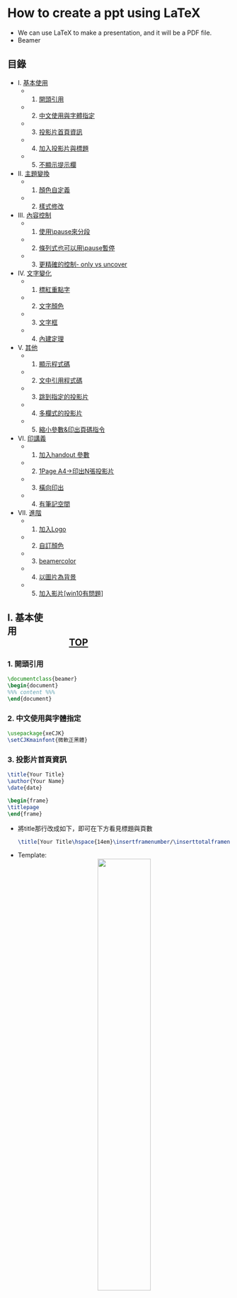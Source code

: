 # How to create a ppt using LaTeX
* We can use LaTeX to make a presentation, and it will be a PDF file.
* Beamer
## 目錄
* I. [基本使用](https://github.com/Wilhelmine21/LaTeX-Beamer-PPT#%E5%9F%BA%E6%9C%AC%E4%BD%BF%E7%94%A8-----top)  
    * 1. [開頭引用](https://github.com/Wilhelmine21/LaTeX-Beamer-PPT#1-%E9%96%8B%E9%A0%AD%E5%BC%95%E7%94%A8)
    * 2. [中文使用與字體指定](https://github.com/Wilhelmine21/LaTeX-Beamer-PPT#2-%E4%B8%AD%E6%96%87%E4%BD%BF%E7%94%A8%E8%88%87%E5%AD%97%E9%AB%94%E6%8C%87%E5%AE%9A)
    * 3. [投影片首頁資訊](https://github.com/Wilhelmine21/LaTeX-Beamer-PPT#3-%E6%8A%95%E5%BD%B1%E7%89%87%E9%A6%96%E9%A0%81%E8%B3%87%E8%A8%8A)
    * 4. [加入投影片與標題](https://github.com/Wilhelmine21/LaTeX-Beamer-PPT#4-%E5%8A%A0%E5%85%A5%E6%8A%95%E5%BD%B1%E7%89%87%E8%88%87%E6%A8%99%E9%A1%8C)
    * 5. [不顯示提示欄](https://github.com/Wilhelmine21/LaTeX-Beamer-PPT#5-%E4%B8%8D%E9%A1%AF%E7%A4%BA%E6%8F%90%E7%A4%BA%E6%AC%84)
* II. [主題變換](https://github.com/Wilhelmine21/LaTeX-Beamer-PPT#主題變換)
    * 1. [顏色自定義](https://github.com/Wilhelmine21/LaTeX-Beamer-PPT#1-%E9%A1%8F%E8%89%B2%E8%87%AA%E5%AE%9A%E7%BE%A9)
    * 2. [樣式修改](https://github.com/Wilhelmine21/LaTeX-Beamer-PPT#2-%E6%A8%A3%E5%BC%8F%E4%BF%AE%E6%94%B9)
* III. [內容控制](https://github.com/Wilhelmine21/LaTeX-Beamer-PPT#%E5%85%A7%E5%AE%B9%E6%8E%A7%E5%88%B6-----top)
    * 1. [使用\pause來分段](https://github.com/Wilhelmine21/LaTeX-Beamer-PPT#1%E4%BD%BF%E7%94%A8pause%E4%BE%86%E5%88%86%E6%AE%B5)
    * 2. [條列式也可以用\pause暫停](https://github.com/Wilhelmine21/LaTeX-Beamer-PPT#2%E6%A2%9D%E5%88%97%E5%BC%8F%E4%B9%9F%E5%8F%AF%E4%BB%A5%E7%94%A8pause%E6%9A%AB%E5%81%9C)
    * 3. [更精確的控制- only vs uncover](https://github.com/Wilhelmine21/LaTeX-Beamer-PPT#3%E6%9B%B4%E7%B2%BE%E7%A2%BA%E7%9A%84%E6%8E%A7%E5%88%B6--only-vs-uncover)
* IV. [文字變化](https://github.com/Wilhelmine21/LaTeX-Beamer-PPT#%E6%96%87%E5%AD%97%E8%AE%8A%E5%8C%96-----top)
    * 1. [標紅重點字](https://github.com/Wilhelmine21/LaTeX-Beamer-PPT#1%E6%A8%99%E7%B4%85%E9%87%8D%E9%BB%9E%E5%AD%97)
    * 2. [文字顏色](https://github.com/Wilhelmine21/LaTeX-Beamer-PPT#2-%E6%96%87%E5%AD%97%E9%A1%8F%E8%89%B2)
    * 3. [文字框](https://github.com/Wilhelmine21/LaTeX-Beamer-PPT#3-%E6%96%87%E5%AD%97%E6%A1%86)
    * 4. [內建定理](https://github.com/Wilhelmine21/LaTeX-Beamer-PPT#4-%E5%85%A7%E5%BB%BA%E5%AE%9A%E7%90%86)
* V. [其他](https://github.com/Wilhelmine21/LaTeX-Beamer-PPT#%E5%85%B6%E4%BB%96-----top)
    * 1. [顯示程式碼](https://github.com/Wilhelmine21/LaTeX-Beamer-PPT#1%E9%A1%AF%E7%A4%BA%E7%A8%8B%E5%BC%8F%E7%A2%BC)
    * 2. [文中引用程式碼](https://github.com/Wilhelmine21/LaTeX-Beamer-PPT#2%E6%96%87%E4%B8%AD%E5%BC%95%E7%94%A8%E7%A8%8B%E5%BC%8F%E7%A2%BC)
    * 3. [跳到指定的投影片](https://github.com/Wilhelmine21/LaTeX-Beamer-PPT#3%E8%B7%B3%E5%88%B0%E6%8C%87%E5%AE%9A%E7%9A%84%E6%8A%95%E5%BD%B1%E7%89%87)
    * 4. [多欄式的投影片](https://github.com/Wilhelmine21/LaTeX-Beamer-PPT#4%E5%A4%9A%E6%AC%84%E5%BC%8F%E7%9A%84%E6%8A%95%E5%BD%B1%E7%89%87)
    * 5. [縮小參數&印出頁碼指令](https://github.com/Wilhelmine21/LaTeX-Beamer-PPT#5%E7%B8%AE%E5%B0%8F%E5%8F%83%E6%95%B8%E5%8D%B0%E5%87%BA%E9%A0%81%E7%A2%BC%E6%8C%87%E4%BB%A4)
* VI. [印講義](https://github.com/Wilhelmine21/LaTeX-Beamer-PPT#%E5%8D%B0%E8%AC%9B%E7%BE%A9-----top)
    * 1. [加入handout 參數](https://github.com/Wilhelmine21/LaTeX-Beamer-PPT#1%E5%8A%A0%E5%85%A5handout-%E5%8F%83%E6%95%B8)
    * 2. [1Page A4->印出N張投影片](https://github.com/Wilhelmine21/LaTeX-Beamer-PPT#2-1page-a4-%E5%8D%B0%E5%87%BAn%E5%BC%B5%E6%8A%95%E5%BD%B1%E7%89%87)
    * 3. [橫向印出](https://github.com/Wilhelmine21/LaTeX-Beamer-PPT#3%E6%A9%AB%E5%90%91%E5%8D%B0%E5%87%BA)
    * 4. [有筆記空間](https://github.com/Wilhelmine21/LaTeX-Beamer-PPT#4%E6%9C%89%E7%AD%86%E8%A8%98%E7%A9%BA%E9%96%93)   
* VII. [進階](https://github.com/Wilhelmine21/LaTeX-Beamer-PPT#%E9%80%B2%E9%9A%8E-----top)
    * 1. [加入Logo](https://github.com/Wilhelmine21/LaTeX-Beamer-PPT#1%E5%8A%A0%E5%85%A5logo)
    * 2. [自訂顏色](https://github.com/Wilhelmine21/LaTeX-Beamer-PPT#2%E8%87%AA%E8%A8%82%E9%A1%8F%E8%89%B2)
    * 3. [beamercolor](https://github.com/Wilhelmine21/LaTeX-Beamer-PPT#3beamercolor)
    * 4. [以圖片為背景](https://github.com/Wilhelmine21/LaTeX-Beamer-PPT#4%E4%BB%A5%E5%9C%96%E7%89%87%E7%82%BA%E8%83%8C%E6%99%AF)
    * 5. [加入影片[win10有問題]](https://github.com/Wilhelmine21/LaTeX-Beamer-PPT#5%E5%8A%A0%E5%85%A5%E5%BD%B1%E7%89%87win10%E6%9C%89%E5%95%8F%E9%A1%8C)
<!-- ## <div style="float:left;">I. 基本使用</div><div style="float:right;">[TOP](https://github.com/Wilhelmine21/LaTeX-Beamer-PPT#how-to-create-a-ppt-using-latex) </div></br> -->
## I. 基本使用&nbsp;&nbsp;&nbsp;&nbsp;&nbsp;&nbsp;&nbsp;&nbsp;&nbsp;&nbsp;&nbsp;&nbsp;&nbsp;&nbsp;&nbsp;&nbsp;&nbsp;&nbsp;&nbsp;&nbsp;&nbsp;&nbsp;&nbsp;&nbsp;&nbsp;&nbsp;&nbsp;&nbsp;&nbsp;&nbsp;&nbsp;&nbsp;&nbsp;&nbsp;&nbsp;&nbsp;&nbsp;&nbsp;&nbsp;&nbsp;&nbsp;&nbsp;&nbsp;&nbsp;&nbsp;&nbsp;&nbsp;&nbsp;&nbsp;&nbsp;&nbsp;&nbsp;&nbsp;&nbsp;&nbsp;&nbsp;&nbsp;&nbsp;&nbsp;&nbsp;&nbsp;&nbsp;&nbsp;&nbsp;&nbsp;&nbsp;&nbsp;&nbsp;&nbsp;&nbsp;&nbsp;&nbsp;&nbsp;&nbsp;&nbsp;&nbsp;&nbsp;&nbsp;&nbsp;&nbsp;&nbsp;&nbsp;&nbsp;&nbsp;&nbsp;&nbsp;&nbsp;&nbsp;&nbsp;&nbsp;&nbsp;&nbsp;&nbsp;&nbsp;&nbsp;&nbsp;&nbsp;&nbsp;&nbsp;&nbsp;&nbsp;&nbsp;&nbsp;&nbsp;&nbsp;&nbsp;&nbsp;&nbsp;&nbsp;&nbsp;&nbsp;&nbsp;&nbsp;&nbsp;&nbsp;&nbsp;&nbsp;&nbsp;&nbsp;&nbsp;&nbsp;&nbsp;&nbsp;&nbsp;&nbsp;[TOP](https://github.com/Wilhelmine21/LaTeX-Beamer-PPT#how-to-create-a-ppt-using-latex)
### 1. 開頭引用
```LaTeX
\documentclass{beamer}
\begin{document}
%%% content %%%
\end{document}
```
### 2. 中文使用與字體指定
```LaTeX
\usepackage{xeCJK}
\setCJKmainfont{微軟正黑體}
```
### 3. 投影片首頁資訊
```LaTeX
\title{Your Title} 
\author{Your Name}
\date{date}

\begin{frame}
\titlepage
\end{frame}
```
* 將title那行改成如下，即可在下方看見標題與頁數
    ```LaTeX
    \title[Your Title\hspace{14em}\insertframenumber/\inserttotalframenumber]
    ```
* Template:
    </br><center><img src="./img/tmp_page1.png" width="50%" height="50%"/></center></br>

### 4. 加入投影片與標題
```LaTeX
\begin{frame}
\frametitle{title} %投影片標題
%%% content %%%
\end{frame}
```
* Template:
    </br><center><img src="./img/tmp_page2.png" width="50%" height="50%"/></center></br>
### 5. 不顯示提示欄
```LaTeX
\setbeamertemplate{navigation symbols}{}% 隱藏提示欄
```
* Template:
    </br><img src="./img/tmp_page1_nohint.png" width="50%" height="50%"/><img src="./img/tmp_page2_nohint.png" width="50%" height="50%"/></br>
<!-- ## <div style="float:left;">II. 主題變換</div><div style="float:right;">[TOP](https://github.com/Wilhelmine21/LaTeX-Beamer-PPT#how-to-create-a-ppt-using-latex) </div></br> -->
## II. 主題變換&nbsp;&nbsp;&nbsp;&nbsp;&nbsp;&nbsp;&nbsp;&nbsp;&nbsp;&nbsp;&nbsp;&nbsp;&nbsp;&nbsp;&nbsp;&nbsp;&nbsp;&nbsp;&nbsp;&nbsp;&nbsp;&nbsp;&nbsp;&nbsp;&nbsp;&nbsp;&nbsp;&nbsp;&nbsp;&nbsp;&nbsp;&nbsp;&nbsp;&nbsp;&nbsp;&nbsp;&nbsp;&nbsp;&nbsp;&nbsp;&nbsp;&nbsp;&nbsp;&nbsp;&nbsp;&nbsp;&nbsp;&nbsp;&nbsp;&nbsp;&nbsp;&nbsp;&nbsp;&nbsp;&nbsp;&nbsp;&nbsp;&nbsp;&nbsp;&nbsp;&nbsp;&nbsp;&nbsp;&nbsp;&nbsp;&nbsp;&nbsp;&nbsp;&nbsp;&nbsp;&nbsp;&nbsp;&nbsp;&nbsp;&nbsp;&nbsp;&nbsp;&nbsp;&nbsp;&nbsp;&nbsp;&nbsp;&nbsp;&nbsp;&nbsp;&nbsp;&nbsp;&nbsp;&nbsp;&nbsp;&nbsp;&nbsp;&nbsp;&nbsp;&nbsp;&nbsp;&nbsp;&nbsp;&nbsp;&nbsp;&nbsp;&nbsp;&nbsp;&nbsp;&nbsp;&nbsp;&nbsp;&nbsp;&nbsp;&nbsp;&nbsp;&nbsp;&nbsp;&nbsp;&nbsp;&nbsp;&nbsp;&nbsp;&nbsp;&nbsp;&nbsp;&nbsp;&nbsp;&nbsp;&nbsp;[TOP](https://github.com/Wilhelmine21/LaTeX-Beamer-PPT#how-to-create-a-ppt-using-latex)
```LaTeX
\usetheme{ThemeName}
```
### 內建主題  
|AnnArbor|Dresden |Marburg |
|:-:|:-:|:-:|
|Antibes |Frankfurt |Montpellier |
|Bergen |Goettingen |PaloAlto |
|Berkeley |Hannover |Pittsburgh |
|Berlin |Ilmenau |Rochester |
|Boadilla |JuanLesPins |Singapore |
|CambridgeUS |Luebeck |Szeged |

### 1. 顏色自定義
```LaTeX
\documentclass[xcolor=svgnames]{beamer}
\usecolortheme[named=LightSlateGrey]{structure}
\setbeamercolor{normal text}{fg=black,bg=AliceBlue}
\usetheme{Warsaw}
```
* 使用xcolor去改變顏色
    * dvipanames
    * svgnames
* Template:
    </br><img src="./img/tmp_page11.png" width="50%" height="50%"/><img src="./img/tmp_page12.png" width="50%" height="50%"/></br>
### 2. 樣式修改  
#### 內主題:
```LaTeX
\useinnertheme{circles}
```
* circles, inmargin, rectangles, rounded 
#### 外主題:
```LaTeX
\useoutertheme{miniframes}
```    
*  infolines, miniframes, shadow, sidebar, smoothbars, smoothtree, split, tree 
* Template:
    * 要加入section才會顯示出名稱
        ```LaTeX
        \section{SectionName}
        ```
    <img src="./img/tmp_page21.png" width="50%" height="50%"/><img src="./img/tmp_page22.png" width="50%" height="50%"/></br>
#### 標記:
```LaTeX
\setbeamertemplate{items}[rectangle]
```
|Name |Description |
|:-:|:-:|
|ball |3D 球形|
|circle |2D 圓形|
|rectangle |2D 方形|
|default |2D 三角|
<!-- ## <div style="float:left;">III. 內容控制</div><div style="float:right;">[TOP](https://github.com/Wilhelmine21/LaTeX-Beamer-PPT#how-to-create-a-ppt-using-latex) </div></br> -->
## III. 內容控制&nbsp;&nbsp;&nbsp;&nbsp;&nbsp;&nbsp;&nbsp;&nbsp;&nbsp;&nbsp;&nbsp;&nbsp;&nbsp;&nbsp;&nbsp;&nbsp;&nbsp;&nbsp;&nbsp;&nbsp;&nbsp;&nbsp;&nbsp;&nbsp;&nbsp;&nbsp;&nbsp;&nbsp;&nbsp;&nbsp;&nbsp;&nbsp;&nbsp;&nbsp;&nbsp;&nbsp;&nbsp;&nbsp;&nbsp;&nbsp;&nbsp;&nbsp;&nbsp;&nbsp;&nbsp;&nbsp;&nbsp;&nbsp;&nbsp;&nbsp;&nbsp;&nbsp;&nbsp;&nbsp;&nbsp;&nbsp;&nbsp;&nbsp;&nbsp;&nbsp;&nbsp;&nbsp;&nbsp;&nbsp;&nbsp;&nbsp;&nbsp;&nbsp;&nbsp;&nbsp;&nbsp;&nbsp;&nbsp;&nbsp;&nbsp;&nbsp;&nbsp;&nbsp;&nbsp;&nbsp;&nbsp;&nbsp;&nbsp;&nbsp;&nbsp;&nbsp;&nbsp;&nbsp;&nbsp;&nbsp;&nbsp;&nbsp;&nbsp;&nbsp;&nbsp;&nbsp;&nbsp;&nbsp;&nbsp;&nbsp;&nbsp;&nbsp;&nbsp;&nbsp;&nbsp;&nbsp;&nbsp;&nbsp;&nbsp;&nbsp;&nbsp;&nbsp;&nbsp;&nbsp;&nbsp;&nbsp;&nbsp;&nbsp;&nbsp;&nbsp;&nbsp;&nbsp;&nbsp;&nbsp;&nbsp;[TOP](https://github.com/Wilhelmine21/LaTeX-Beamer-PPT#how-to-create-a-ppt-using-latex)
### 1.使用`\pause`來分段
```Latex
\section{內容控制}
\begin{frame}
\frametitle{title} %投影片標題
%%% content %%%
因為...
\pause
然後...
\pause
所以...
\end{frame}
```
* Template:
    </br><img src="./img/tmp_page32.png" width="50%" height="50%"/><img src="./img/tmp_page33.png" width="50%" height="50%"/><img src="./img/tmp_page34.png" width="50%" height="50%"/></br>

### 2.條列式也可以用`\pause`暫停
```Latex
\begin{frame}
\frametitle{item+pause} %投影片標題
\begin{itemize}
\item 第一項
\pause
\item 第二項
\pause
\item 第三項
\end{itemize}
\end{frame}
```
* Template:
    </br><img src="./img/tmp_page45.png" width="50%" height="50%"/><img src="./img/tmp_page46.png" width="50%" height="50%"/><img src="./img/tmp_page47.png" width="50%" height="50%"/></br>

### 3.更精確的控制- only vs uncover
#### \only<2->{第二張以後才會出現}
```Latex
\begin{frame}
\frametitle{uncover} %投影片標題
\uncover<2->{第二張以後才會出現uncover}
\begin{itemize}
\item<1-> 第一項
\item<2-> 第二項
\item<3-> 第三項
\end{itemize}
\end{frame}
```
* Template:
    </br><img src="./img/tmp_page58.png" width="50%" height="50%"/><img src="./img/tmp_page59.png" width="50%" height="50%"/><img src="./img/tmp_page510.png" width="50%" height="50%"/></br>

#### \uncover<2->{第二張以後才會出現}
```Latex
\begin{frame}
\frametitle{uncover} %投影片標題
\uncover<2->{第二張以後才會出現uncover}
\begin{itemize}
\item<1-> 第一項
\item<2-> 第二項
\item<3-> 第三項
\end{itemize}
\end{frame}
```
* Template:
    </br><img src="./img/tmp_page511.png" width="50%" height="50%"/><img src="./img/tmp_page512.png" width="50%" height="50%"/><img src="./img/tmp_page513.png" width="50%" height="50%"/></br>
<!-- ## <div style="float:left;">IV. 文字變化</div><div style="float:right;">[TOP](https://github.com/Wilhelmine21/LaTeX-Beamer-PPT#how-to-create-a-ppt-using-latex) </div></br> -->
## IV. 文字變化&nbsp;&nbsp;&nbsp;&nbsp;&nbsp;&nbsp;&nbsp;&nbsp;&nbsp;&nbsp;&nbsp;&nbsp;&nbsp;&nbsp;&nbsp;&nbsp;&nbsp;&nbsp;&nbsp;&nbsp;&nbsp;&nbsp;&nbsp;&nbsp;&nbsp;&nbsp;&nbsp;&nbsp;&nbsp;&nbsp;&nbsp;&nbsp;&nbsp;&nbsp;&nbsp;&nbsp;&nbsp;&nbsp;&nbsp;&nbsp;&nbsp;&nbsp;&nbsp;&nbsp;&nbsp;&nbsp;&nbsp;&nbsp;&nbsp;&nbsp;&nbsp;&nbsp;&nbsp;&nbsp;&nbsp;&nbsp;&nbsp;&nbsp;&nbsp;&nbsp;&nbsp;&nbsp;&nbsp;&nbsp;&nbsp;&nbsp;&nbsp;&nbsp;&nbsp;&nbsp;&nbsp;&nbsp;&nbsp;&nbsp;&nbsp;&nbsp;&nbsp;&nbsp;&nbsp;&nbsp;&nbsp;&nbsp;&nbsp;&nbsp;&nbsp;&nbsp;&nbsp;&nbsp;&nbsp;&nbsp;&nbsp;&nbsp;&nbsp;&nbsp;&nbsp;&nbsp;&nbsp;&nbsp;&nbsp;&nbsp;&nbsp;&nbsp;&nbsp;&nbsp;&nbsp;&nbsp;&nbsp;&nbsp;&nbsp;&nbsp;&nbsp;&nbsp;&nbsp;&nbsp;&nbsp;&nbsp;&nbsp;&nbsp;&nbsp;&nbsp;&nbsp;&nbsp;&nbsp;&nbsp;&nbsp;[TOP](https://github.com/Wilhelmine21/LaTeX-Beamer-PPT#how-to-create-a-ppt-using-latex)
### 1.標紅重點字
* 使用`\alert`來標紅
```Latex
\section{文字變化}
\begin{frame}
\frametitle{強調文字} %投影片標題
將重點標紅字，在beamer使用\alert{\textbackslash alert}。\\ 
語法:
\textbackslash alert $\lbrace$關鍵字$\rbrace$。\\ 
指定在特定投影片才強調  
\alert<2>{第二張}才重要。  
\end{frame}
```
* Template:
    </br><center><img src="./img/tmp_page614.png" width="50%" height="50%"/><img src="./img/tmp_page615.png" width="50%" height="50%"/></center></br>
### 2. 文字顏色
```Latex
\begin{frame}
\frametitle{文字顏色} %投影片標題
將文字以其他顏色顯示，其語法如下:\\
$\lbrace$\textbackslash color $\lbrace$blue$\rbrace$ $\lbrace$藍色的文字$\rbrace$ $\rbrace$\\
效果如下:\\
{\color{blue}{藍色的文字}}\\[10pt]
在特定投影片才變色:\\
只有在{\color<2>{green}{第二張}}才是綠色的。\\
\begin{itemize}
\item 顏色名稱與xcolor的dvipsnames 或svgnames有關。
\end{itemize}
\end{frame}
```
* Template:
    </br><center><img src="./img/tmp_page716.png" width="50%" height="50%"/><img src="./img/tmp_page717.png" width="50%" height="50%"/></center></br>
### 3. 文字框
```Latex
\begin{frame}
\frametitle{文字框} %投影片標題
\begin{block}{小重點}
小重點
\end{block}

\begin{alertblock}{大重點}
大重點
\end{alertblock}
\end{frame}
```
* Template:
    </br><center><img src="./img/tmp_page818.png" width="50%" height="50%"/></center></br>

### 4. 內建定理
* definition, lemma, theorem, corollary, proof, example, examples
* 自定義: \newtheorem
```Latex
\begin{frame}
\frametitle{內建定理}
\begin{theorem}
I will translate \structure{\translate[to=spanish]{theorem}} but not theorem
\end{theorem}
\end{frame}
```
* Template:
    </br><center><img src="./img/tmp_page919.png" width="50%" height="50%"/></center></br>
<!-- ## <div style="float:left;">V. 其他</div><div style="float:right;">[TOP](https://github.com/Wilhelmine21/LaTeX-Beamer-PPT#how-to-create-a-ppt-using-latex) </div></br> -->
## V. 其他&nbsp;&nbsp;&nbsp;&nbsp;&nbsp;&nbsp;&nbsp;&nbsp;&nbsp;&nbsp;&nbsp;&nbsp;&nbsp;&nbsp;&nbsp;&nbsp;&nbsp;&nbsp;&nbsp;&nbsp;&nbsp;&nbsp;&nbsp;&nbsp;&nbsp;&nbsp;&nbsp;&nbsp;&nbsp;&nbsp;&nbsp;&nbsp;&nbsp;&nbsp;&nbsp;&nbsp;&nbsp;&nbsp;&nbsp;&nbsp;&nbsp;&nbsp;&nbsp;&nbsp;&nbsp;&nbsp;&nbsp;&nbsp;&nbsp;&nbsp;&nbsp;&nbsp;&nbsp;&nbsp;&nbsp;&nbsp;&nbsp;&nbsp;&nbsp;&nbsp;&nbsp;&nbsp;&nbsp;&nbsp;&nbsp;&nbsp;&nbsp;&nbsp;&nbsp;&nbsp;&nbsp;&nbsp;&nbsp;&nbsp;&nbsp;&nbsp;&nbsp;&nbsp;&nbsp;&nbsp;&nbsp;&nbsp;&nbsp;&nbsp;&nbsp;&nbsp;&nbsp;&nbsp;&nbsp;&nbsp;&nbsp;&nbsp;&nbsp;&nbsp;&nbsp;&nbsp;&nbsp;&nbsp;&nbsp;&nbsp;&nbsp;&nbsp;&nbsp;&nbsp;&nbsp;&nbsp;&nbsp;&nbsp;&nbsp;&nbsp;&nbsp;&nbsp;&nbsp;&nbsp;&nbsp;&nbsp;&nbsp;&nbsp;&nbsp;&nbsp;&nbsp;&nbsp;&nbsp;&nbsp;&nbsp;[TOP](https://github.com/Wilhelmine21/LaTeX-Beamer-PPT#how-to-create-a-ppt-using-latex)
### 1.顯示程式碼
* Beamer ---> 引用verbatim
    * 設定fragile
    ```LaTeX
    \begin{frame}[fragile]
    ```
    * 也可用containsverbatim
        * BUT overlay 會有問題
    ```LaTeX
    \begin{frame}[containsverbatim]
    ```
```Latex
\section{其他}
%\begin{frame}[fragile=singleslide]
\begin{frame}[fragile]
\frametitle{顯示程式碼}
\begin{block}{程式碼}
\begin{verbatim}
for i in range(0,100):
    print i
\end{verbatim}
\end{block}
\end{frame}
```
* Template:
</br><center><img src="./img/tmp_page1020.png" width="50%" height="50%"/></center></br>

### 2.文中引用程式碼
* minted 套件
* 可用\verb
* 也可用Ki-Joo Kim的\path
    *  例如: \path{\verb} 

### 3.跳到指定的投影片
* 可用\verb
* 也可用Ki-Joo Kim的\path
    *  例如: \path{\verb}
```Latex
\begin{frame}[label=here]
\frametitle{跳到指定的投影片-目的地}
COME HERE!!!
\end{frame}
%%%----------------------------%%%
\begin{frame}
\frametitle{跳到指定的投影片-跳轉地}
\hyperlink{here}{\beamerbutton{GOOOOOOO~}}
\end{frame}
```
* Template:
    </br><center><img src="./img/tmp_page1121.png" width="50%" height="50%"/><img src="./img/tmp_page1122.png" width="50%" height="50%"/></center></br>

### 4.多欄式的投影片
```Latex
\begin{frame}
\frametitle{多欄式的投影片}
\begin{columns}
\begin{column}{5cm} % 5cm高的欄
欄一
\end{column}
\begin{column}{5cm} % 5cm高的欄
欄二
\end{column}
\end{columns}
\end{frame}
```
* Template:
</br><center><img src="./img/tmp_page1223.png" width="50%" height="50%"/></center></br>

### 5.縮小參數&印出頁碼指令
* 縮小參數
    * shrink 參數:
    ```Latex
    \begin{frame}[shrink=5]
    ```
    * 最多不要縮小超過5%
* 印出頁碼指令
    * `\insertframenumber` 會印出目前投影片頁碼,
    * `\inserttotalframenumber` 會印出總頁碼。
<!-- ## <div style="float:left;">VI. 印講義</div><div style="float:right;">[TOP](https://github.com/Wilhelmine21/LaTeX-Beamer-PPT#how-to-create-a-ppt-using-latex) </div></br> -->
## VI. 印講義&nbsp;&nbsp;&nbsp;&nbsp;&nbsp;&nbsp;&nbsp;&nbsp;&nbsp;&nbsp;&nbsp;&nbsp;&nbsp;&nbsp;&nbsp;&nbsp;&nbsp;&nbsp;&nbsp;&nbsp;&nbsp;&nbsp;&nbsp;&nbsp;&nbsp;&nbsp;&nbsp;&nbsp;&nbsp;&nbsp;&nbsp;&nbsp;&nbsp;&nbsp;&nbsp;&nbsp;&nbsp;&nbsp;&nbsp;&nbsp;&nbsp;&nbsp;&nbsp;&nbsp;&nbsp;&nbsp;&nbsp;&nbsp;&nbsp;&nbsp;&nbsp;&nbsp;&nbsp;&nbsp;&nbsp;&nbsp;&nbsp;&nbsp;&nbsp;&nbsp;&nbsp;&nbsp;&nbsp;&nbsp;&nbsp;&nbsp;&nbsp;&nbsp;&nbsp;&nbsp;&nbsp;&nbsp;&nbsp;&nbsp;&nbsp;&nbsp;&nbsp;&nbsp;&nbsp;&nbsp;&nbsp;&nbsp;&nbsp;&nbsp;&nbsp;&nbsp;&nbsp;&nbsp;&nbsp;&nbsp;&nbsp;&nbsp;&nbsp;&nbsp;&nbsp;&nbsp;&nbsp;&nbsp;&nbsp;&nbsp;&nbsp;&nbsp;&nbsp;&nbsp;&nbsp;&nbsp;&nbsp;&nbsp;&nbsp;&nbsp;&nbsp;&nbsp;&nbsp;&nbsp;&nbsp;&nbsp;&nbsp;&nbsp;&nbsp;&nbsp;&nbsp;&nbsp;&nbsp;&nbsp;&nbsp;[TOP](https://github.com/Wilhelmine21/LaTeX-Beamer-PPT#how-to-create-a-ppt-using-latex)
* 不想要有overlay => 每次就一張
### 1.加入handout 參數
```Latex
\documentclass[handout]{beamer}
```
### 2. 1Page A4->印出N張投影片
* pgfpages 套件
```Latex
\usepackage{pgfpages}
%印出2張/1page
\pgfpagesuselayout{2 on 1}[a4paper,border shrink=5mm]
```
* Template:
    </br><center><img src="./img/tmp_2in1_page1.png" width="15%" height="15%"/>
    <img src="./img/tmp_2in1_page2.png" width="15%" height="15%"/>
    <img src="./img/tmp_2in1_page3.png" width="15%" height="15%"/>
    <img src="./img/tmp_2in1_page4.png" width="15%" height="15%"/>
    <img src="./img/tmp_2in1_page5.png" width="15%" height="15%"/>
    <img src="./img/tmp_2in1_page6.png" width="15%" height="15%"/>
    <img src="./img/tmp_2in1_page7.png" width="15%" height="15%"/>
    <img src="./img/tmp_2in1_page8.png" width="15%" height="15%"/>
    <img src="./img/tmp_2in1_page9.png" width="15%" height="15%"/>
    <img src="./img/tmp_2in1_page10.png" width="15%" height="15%"/>
    <img src="./img/tmp_2in1_page11.png" width="15%" height="15%"/>
    <img src="./img/tmp_2in1_page12.png" width="15%" height="15%"/></center></br>

<!-- * pgfpages 套件 + Xelatex
    * 需加入以下指令
    ```Latex
    \renewcommand\pgfsetupphysicalpagesizes{%
    \pdfpagewidth\pgfphysicalwidth\pdfpageheight%
    \pgfphysicalheight}
    ``` -->
### 3.橫向印出
```Latex
\usepackage{pgfpages}
%印出4張/1page, 橫向
\pgfpagesuselayout{4 on 1}[a4paper, border shrink=5mm, landscape]
```
* Template:
    </br><center><img src="./img/tmp_4in1_page1.png" width="25%" height="25%"/>
    <img src="./img/tmp_4in1_page2.png" width="25%" height="25%"/>
    <img src="./img/tmp_4in1_page3.png" width="25%" height="25%"/>
    <img src="./img/tmp_4in1_page4.png" width="25%" height="25%"/>
    <img src="./img/tmp_4in1_page5.png" width="25%" height="25%"/>
    <img src="./img/tmp_4in1_page6.png" width="25%" height="25%"/></center></br>

### 4.有筆記空間
* `handoutWithNotes`
1. 引用
```Latex
\usepackage{handoutWithNotes}
```
2. 決定幾張PPT放一起
```Latex
\pgfpagesuselayout{4 on 1 with notes}[a4paper,
border shrink=5mm]
```
* Template:
    * 直向:
    </br><center><img src="./img/tmp_NoteRight_page1.png" width="50%" height="50%"/></center></br>
    * 橫向:
    </br><center><img src="./img/tmp_NoteHorizontal_page1.png" width="50%" height="50%"/></center></br>
<!-- ## <div style="float:left;">VII. 進階</div><div style="float:right;">[TOP](https://github.com/Wilhelmine21/LaTeX-Beamer-PPT#how-to-create-a-ppt-using-latex) </div></br> -->
## VII. 進階&nbsp;&nbsp;&nbsp;&nbsp;&nbsp;&nbsp;&nbsp;&nbsp;&nbsp;&nbsp;&nbsp;&nbsp;&nbsp;&nbsp;&nbsp;&nbsp;&nbsp;&nbsp;&nbsp;&nbsp;&nbsp;&nbsp;&nbsp;&nbsp;&nbsp;&nbsp;&nbsp;&nbsp;&nbsp;&nbsp;&nbsp;&nbsp;&nbsp;&nbsp;&nbsp;&nbsp;&nbsp;&nbsp;&nbsp;&nbsp;&nbsp;&nbsp;&nbsp;&nbsp;&nbsp;&nbsp;&nbsp;&nbsp;&nbsp;&nbsp;&nbsp;&nbsp;&nbsp;&nbsp;&nbsp;&nbsp;&nbsp;&nbsp;&nbsp;&nbsp;&nbsp;&nbsp;&nbsp;&nbsp;&nbsp;&nbsp;&nbsp;&nbsp;&nbsp;&nbsp;&nbsp;&nbsp;&nbsp;&nbsp;&nbsp;&nbsp;&nbsp;&nbsp;&nbsp;&nbsp;&nbsp;&nbsp;&nbsp;&nbsp;&nbsp;&nbsp;&nbsp;&nbsp;&nbsp;&nbsp;&nbsp;&nbsp;&nbsp;&nbsp;&nbsp;&nbsp;&nbsp;&nbsp;&nbsp;&nbsp;&nbsp;&nbsp;&nbsp;&nbsp;&nbsp;&nbsp;&nbsp;&nbsp;&nbsp;&nbsp;&nbsp;&nbsp;&nbsp;&nbsp;&nbsp;&nbsp;&nbsp;&nbsp;&nbsp;&nbsp;&nbsp;&nbsp;&nbsp;&nbsp;&nbsp;[TOP](https://github.com/Wilhelmine21/LaTeX-Beamer-PPT#how-to-create-a-ppt-using-latex)

### 1.加入Logo
* logo.png
</br><center><img src="logo.png" width="25%" height="25%"/></center></br>  

```Latex
\logo{\includegraphics{logo.png}}
```
* Template:
</br><center><img src="./img/tmp_logo_page1.png" width="50%" height="50%"/></center></br>

### 2.自訂顏色
```Latex
\definecolor{mycolor}{rgb}{0.2, 0.4, 0}
```
### 3.beamercolor
* beamercolor
    * 前景色fg
    * 背景色bg
```Latex
\setbeamercolor{normal text}{fg=Green,bg=LightGray}
```
* Template:
</br><center><img src="./img/tmp_fg_bg_page1.png" width="50%" height="50%"/></center></br>
### 4.以圖片為背景
</br><center><img src="test_pg.png" width="25%" height="25%"/></center></br> 

```Latex
\usebackgroundtemplate{\includegraphics[width=
\paperwidth]{test_pg.png}}
```
* Template:
</br><center><img src="./img/tmp_bg_page1.png" width="50%" height="50%"/></center></br>
### 5.加入影片[win10有問題]
* multimedia套件
* 重覆播放
```Latex
\usepackage{multimedia}
\movie[width=5cm,height=2.8cm,loop]{}{test.avi}
```
<!-- [TOP](https://github.com/Wilhelmine21/LaTeX-Beamer-PPT#how-to-create-a-ppt-using-latex) -->
<!-- <center><a href="https://github.com/Wilhelmine21/LaTeX-Beamer-PPT#how-to-create-a-ppt-using-latex">TOP</a></center> -->

<!-- <p style="text-align:left;"><a href="https://github.com/Wilhelmine21">Home</a><span style="float:right;"><a href="https://github.com/Wilhelmine21/LaTeX-tikz#latex">LaTeX-tikz</a></span></p> -->
<table align="center">
  <tr>
    <td><a href="https://github.com/Wilhelmine21">Home</a></td>
    <td><a href="https://github.com/Wilhelmine21/LaTeX-Beamer-PPT#how-to-create-a-ppt-using-latex">TOP</a></td>
    <td><a href="https://github.com/Wilhelmine21/LaTeX-tikz#latex">LaTeX-tikz</a></td>
  </tr>
</table>

<!-- <table>
  <tbody>
    <tr>
      <td align="center" frame=void><a href="https://github.com/Wilhelmine21">Home</a><br>
        <span>&nbsp;&nbsp;&nbsp;&nbsp;&nbsp;&nbsp;&nbsp;&nbsp;</span>
        <span>&nbsp;&nbsp;&nbsp;&nbsp;&nbsp;&nbsp;&nbsp;&nbsp;</span>
        <span>&nbsp;&nbsp;&nbsp;&nbsp;&nbsp;&nbsp;&nbsp;&nbsp;</span>
        <span>&nbsp;&nbsp;&nbsp;&nbsp;&nbsp;&nbsp;&nbsp;&nbsp;</span>
        <span>&nbsp;&nbsp;&nbsp;&nbsp;&nbsp;&nbsp;&nbsp;&nbsp;</span>
        <span>&nbsp;&nbsp;&nbsp;&nbsp;&nbsp;&nbsp;&nbsp;&nbsp;</span>
        <span>&nbsp;&nbsp;&nbsp;&nbsp;&nbsp;&nbsp;&nbsp;&nbsp;</span>
        <span>&nbsp;&nbsp;</span>
      </td>
      <td align="center"><a href="https://github.com/Wilhelmine21/LaTeX-Beamer-PPT#how-to-create-a-ppt-using-latex">TOP</a><br>
        <span>&nbsp;&nbsp;&nbsp;&nbsp;&nbsp;&nbsp;&nbsp;&nbsp;</span>
        <span>&nbsp;&nbsp;&nbsp;&nbsp;&nbsp;&nbsp;&nbsp;&nbsp;</span>
        <span>&nbsp;&nbsp;&nbsp;&nbsp;&nbsp;&nbsp;&nbsp;&nbsp;</span>
        <span>&nbsp;&nbsp;&nbsp;&nbsp;&nbsp;&nbsp;&nbsp;&nbsp;</span>
        <span>&nbsp;&nbsp;&nbsp;&nbsp;&nbsp;&nbsp;&nbsp;&nbsp;</span>
        <span>&nbsp;&nbsp;&nbsp;&nbsp;&nbsp;&nbsp;&nbsp;&nbsp;</span>
        <span>&nbsp;&nbsp;&nbsp;&nbsp;&nbsp;&nbsp;&nbsp;&nbsp;</span>
        <span>&nbsp;&nbsp;</span>
      </td>
      <td align="center"><a href="https://github.com/Wilhelmine21/LaTeX-tikz#latex">LaTeX-tikz</a><br>
        <span>&nbsp;&nbsp;&nbsp;&nbsp;&nbsp;&nbsp;&nbsp;&nbsp;</span>
        <span>&nbsp;&nbsp;&nbsp;&nbsp;&nbsp;&nbsp;&nbsp;&nbsp;</span>
        <span>&nbsp;&nbsp;&nbsp;&nbsp;&nbsp;&nbsp;&nbsp;&nbsp;</span>
        <span>&nbsp;&nbsp;&nbsp;&nbsp;&nbsp;&nbsp;&nbsp;&nbsp;</span>
        <span>&nbsp;&nbsp;&nbsp;&nbsp;&nbsp;&nbsp;&nbsp;&nbsp;</span>
        <span>&nbsp;&nbsp;&nbsp;&nbsp;&nbsp;&nbsp;&nbsp;&nbsp;</span>
        <span>&nbsp;&nbsp;&nbsp;&nbsp;&nbsp;&nbsp;&nbsp;&nbsp;</span>
        <span>&nbsp;&nbsp;</span>
      </td>
    </tr>
  </tbody>
</table> -->